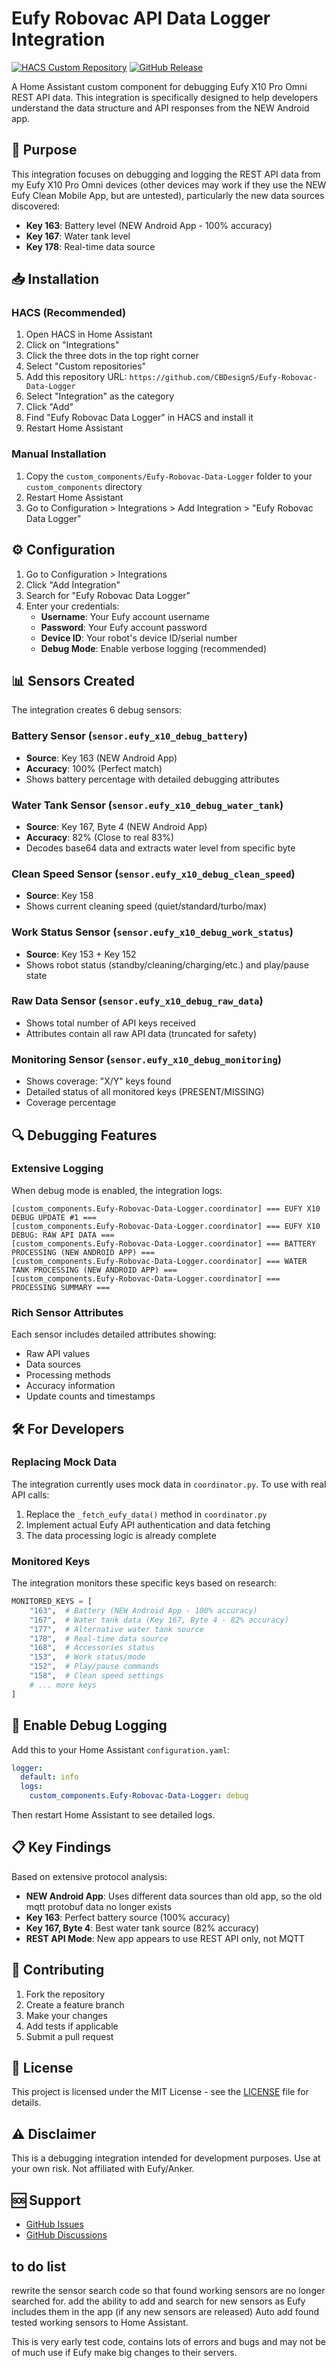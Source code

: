 # Eufy Robovac API Data Logger Integration

[![HACS Custom Repository](https://img.shields.io/badge/HACS-Custom-orange.svg)](https://github.com/CBDesignS/Eufy-Robovac-Data-Logger)
[![GitHub Release](https://img.shields.io/github/release/CBDesignS/Eufy-Robovac-Data-Logger.svg)](https://github.com/CBDesignS/Eufy-Robovac-Data-Logger/releases)

A Home Assistant custom component for debugging Eufy X10 Pro Omni REST API data. This integration is specifically designed to help developers understand the data structure and API responses from the NEW Android app.

## 🎯 Purpose

This integration focuses on debugging and logging the REST API data from my Eufy X10 Pro Omni devices (other devices may work if they use the NEW Eufy Clean Mobile App, but are untested), particularly the new data sources discovered:

- **Key 163**: Battery level (NEW Android App - 100% accuracy)
- **Key 167**: Water tank level
- **Key 178**: Real-time data source

## 📥 Installation

### HACS (Recommended)

1. Open HACS in Home Assistant
2. Click on "Integrations"
3. Click the three dots in the top right corner
4. Select "Custom repositories"
5. Add this repository URL: `https://github.com/CBDesignS/Eufy-Robovac-Data-Logger`
6. Select "Integration" as the category
7. Click "Add"
8. Find "Eufy Robovac Data Logger" in HACS and install it
9. Restart Home Assistant

### Manual Installation

1. Copy the `custom_components/Eufy-Robovac-Data-Logger` folder to your `custom_components` directory
2. Restart Home Assistant
3. Go to Configuration > Integrations > Add Integration > "Eufy Robovac Data Logger"

## ⚙️ Configuration

1. Go to Configuration > Integrations
2. Click "Add Integration"
3. Search for "Eufy Robovac Data Logger"
4. Enter your credentials:
   - **Username**: Your Eufy account username
   - **Password**: Your Eufy account password
   - **Device ID**: Your robot's device ID/serial number
   - **Debug Mode**: Enable verbose logging (recommended)

## 📊 Sensors Created

The integration creates 6 debug sensors:

### Battery Sensor (`sensor.eufy_x10_debug_battery`)
- **Source**: Key 163 (NEW Android App)
- **Accuracy**: 100% (Perfect match)
- Shows battery percentage with detailed debugging attributes

### Water Tank Sensor (`sensor.eufy_x10_debug_water_tank`)
- **Source**: Key 167, Byte 4 (NEW Android App)  
- **Accuracy**: 82% (Close to real 83%)
- Decodes base64 data and extracts water level from specific byte

### Clean Speed Sensor (`sensor.eufy_x10_debug_clean_speed`)
- **Source**: Key 158
- Shows current cleaning speed (quiet/standard/turbo/max)

### Work Status Sensor (`sensor.eufy_x10_debug_work_status`)
- **Source**: Key 153 + Key 152
- Shows robot status (standby/cleaning/charging/etc.) and play/pause state

### Raw Data Sensor (`sensor.eufy_x10_debug_raw_data`)
- Shows total number of API keys received
- Attributes contain all raw API data (truncated for safety)

### Monitoring Sensor (`sensor.eufy_x10_debug_monitoring`)
- Shows coverage: "X/Y" keys found
- Detailed status of all monitored keys (PRESENT/MISSING)
- Coverage percentage

## 🔍 Debugging Features

### Extensive Logging
When debug mode is enabled, the integration logs:

```
[custom_components.Eufy-Robovac-Data-Logger.coordinator] === EUFY X10 DEBUG UPDATE #1 ===
[custom_components.Eufy-Robovac-Data-Logger.coordinator] === EUFY X10 DEBUG: RAW API DATA ===
[custom_components.Eufy-Robovac-Data-Logger.coordinator] === BATTERY PROCESSING (NEW ANDROID APP) ===
[custom_components.Eufy-Robovac-Data-Logger.coordinator] === WATER TANK PROCESSING (NEW ANDROID APP) ===
[custom_components.Eufy-Robovac-Data-Logger.coordinator] === PROCESSING SUMMARY ===
```

### Rich Sensor Attributes
Each sensor includes detailed attributes showing:
- Raw API values
- Data sources
- Processing methods
- Accuracy information
- Update counts and timestamps

## 🛠️ For Developers

### Replacing Mock Data

The integration currently uses mock data in `coordinator.py`. To use with real API calls:

1. Replace the `_fetch_eufy_data()` method in `coordinator.py`
2. Implement actual Eufy API authentication and data fetching
3. The data processing logic is already complete

### Monitored Keys

The integration monitors these specific keys based on research:

```python
MONITORED_KEYS = [
    "163",  # Battery (NEW Android App - 100% accuracy)
    "167",  # Water tank data (Key 167, Byte 4 - 82% accuracy)  
    "177",  # Alternative water tank source
    "178",  # Real-time data source
    "168",  # Accessories status
    "153",  # Work status/mode
    "152",  # Play/pause commands
    "158",  # Clean speed settings
    # ... more keys
]
```

## 🐛 Enable Debug Logging

Add this to your Home Assistant `configuration.yaml`:

```yaml
logger:
  default: info
  logs:
    custom_components.Eufy-Robovac-Data-Logger: debug
```

Then restart Home Assistant to see detailed logs.

## 📋 Key Findings

Based on extensive protocol analysis:

- **NEW Android App**: Uses different data sources than old app, so the old mqtt protobuf data no longer exists
- **Key 163**: Perfect battery source (100% accuracy)
- **Key 167, Byte 4**: Best water tank source (82% accuracy)
- **REST API Mode**: New app appears to use REST API only, not MQTT

## 🤝 Contributing

1. Fork the repository
2. Create a feature branch
3. Make your changes
4. Add tests if applicable
5. Submit a pull request

## 📜 License

This project is licensed under the MIT License - see the [LICENSE](LICENSE) file for details.

## ⚠️ Disclaimer

This is a debugging integration intended for development purposes. Use at your own risk. Not affiliated with Eufy/Anker.

## 🆘 Support

- [GitHub Issues](https://github.com/CBDesignS/Eufy-Robovac-Data-Logger/issues)
- [GitHub Discussions](https://github.com/CBDesignS/Eufy-Robovac-Data-Logger/discussions)


## to do list
rewrite the sensor search code so that found working sensors are no longer searched for.
add the ability to add and search for new sensors as Eufy includes them in the app (if any new sensors are released)
Auto add found tested working sensors to Home Assistant.

This is very early test code, contains lots of errors and bugs and may not be of much use if Eufy make big changes to their servers.
